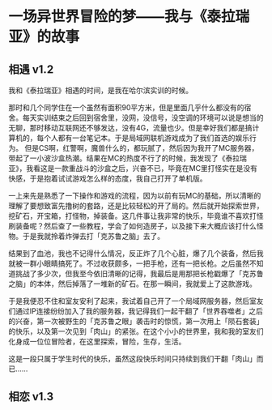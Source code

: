 # 一场异世界冒险的梦——我与《泰拉瑞亚》的故事


## 相遇 v1.2

我和《泰拉瑞亚》相遇的时间，是我在哈尔滨实训的时候。

那时和几个同学住在一个虽然有面积90平方米，但是里面几乎什么都没有的宿舍。每天实训结束之后回到宿舍里，没网，没信号，没空调的环境可以说是想当的无聊，那时移动互联网还不够发达，没有4G，流量也少。但是幸好我们都是搞计算机的，每个人都有一台笔记本。于是局域网联机游戏成为了我们首选的娱乐行为。 但是CS啊，红警啊，魔兽什么的，都玩腻了，然后因为我开了MC服务器，带起了一小波沙盒热潮。结果在MC的热度不行了的时候，我发现了《泰拉瑞亚》，我看这是一款重战斗的沙盒之后，兴奋不已，毕竟在MC里打怪实在是没有快感，于是抱着试试游戏怎么样的态度，我自己打开了单机版。

一上来先是熟悉了一下操作和游戏的流程，因为以前有玩MC的基础，所以清晰的理解了要想致富先撸树的套路，还是比较轻松的开了局的。然后就开始探索世界，挖矿石，开宝箱，打怪物，掉装备。这几件事让我非常的快乐，毕竟谁不喜欢打怪刷装备呢？然后查了一些教程，学会了如何造房子，以及接下来大概应该打什么怪物。于是我就拎着炸弹去打「克苏鲁之脑」去了。

结果到了血池，我也不记得什么情况，反正炸了几个心脏，爆了几个装备，然后我就被一群小眼睛搞死了。不过收获颇多，一把手枪，还有一把长枪。之后虽然不知道挑战了多少次，但我至今依旧清晰的记得，我最后是用那把长枪戳爆了「克苏鲁之脑」的本体，然后掉落了一堆新的矿石。在那一瞬间，我就爱上了这款游戏。

于是我便忍不住和室友安利了起来，我试着自己开了一个局域网服务器，然后室友们通过IP连接纷纷加入了我的服务器，我记得我们一起干翻了「世界吞噬者」之后的兴奋，第一次被野生的「克苏鲁之眼」袭击时的惊慌，第一次用上「陨石套装」的快乐，以及第一次见到「肉山」的紧张。在这个小小的世界里，我和我的室友们化身成一位位冒险者，在这里探索，冒险，生存，生活。

这是一段只属于学生时代的快乐，虽然这段快乐时间只持续到我们干翻「肉山」而已……

## 相恋 v1.3


